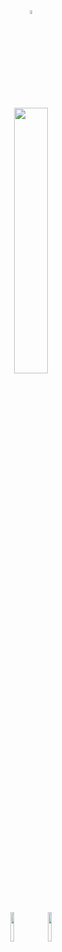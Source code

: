 
<div align="center">
<img width="4%" src="https://media2.giphy.com/media/1jgLDGD1Bn27e/giphy.gif"><br>
<img width="33%" src="https://lanyard-profile-readme.vercel.app/api/622069560970969148"/><br>
   <a href="https://www.buymeacoffee.com/umcof" target="_blank"><img width="11%" src="https://cdn.discordapp.com/attachments/715130970294059088/1044868358740377650/coffee.png"/></a>
   <a href="https://discord.gg/cf6wkBFeYV" target="_blank"><img width="11%" src="https://cdn.discordapp.com/attachments/715130970294059088/1044855172494532628/discord.png"/></a><br>
</div>

